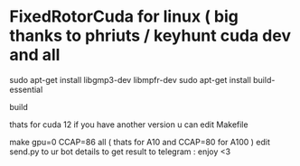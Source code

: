 # FixedRotorCuda for linux ( big thanks to phriuts / keyhunt cuda dev and all

sudo apt-get install libgmp3-dev libmpfr-dev
sudo apt-get install build-essential

build

thats for cuda 12 if you have another version u can edit Makefile

make gpu=0 CCAP=86 all ( thats for A10 and CCAP=80 for A100 )
edit send.py to ur bot details to get result to telegram : enjoy <3
